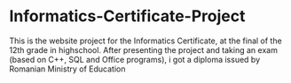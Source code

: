 # Informatics-Certificate-Project
This is the website project for the Informatics Certificate, at the final of the 12th grade in highschool. After presenting the project and taking an exam (based on C++, SQL and Office programs), i got a diploma issued by Romanian Ministry of Education
